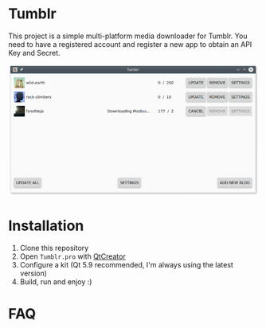Tumblr
======

This project is a simple multi-platform media downloader for Tumblr.
You need to have a registered account and register a new app to
obtain an API Key and Secret.

![General Interfac](Doc/Images/general.png)

Installation
============

1. Clone this repository
2. Open `Tumblr.pro` with [QtCreator](https://info.qt.io/download-qt-for-application-development)
3. Configure a kit (Qt 5.9 recommended, I'm always using the latest version)
4. Build, run and enjoy :)

FAQ
===

